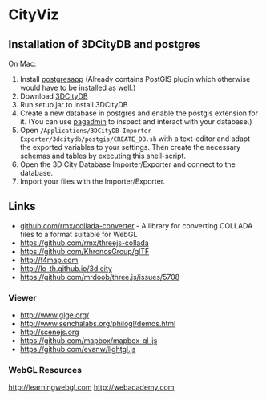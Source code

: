 # CityViz

## Installation of 3DCityDB and postgres

On Mac:

1. Install [postgresapp](http://postgresapp.com) (Already contains PostGIS plugin which otherwise would have to be installed as well.)
2. Download [3DCityDB](http://3dcitydb.org/3dcitydb/downloads)
3. Run setup.jar to install 3DCityDB
4. Create a new database in postgres and enable the postgis extension for it. (You can use [pagadmin](http://pgadmin.org) to inspect and interact with your database.)
4. Open `/Applications/3DCityDB-Importer-Exporter/3dcitydb/postgis/CREATE_DB.sh` with a text-editor and adapt the exported variables to your settings.
	Then create the necessary schemas and tables by executing this shell-script.
6. Open the 3D City Database Importer/Exporter and connect to the database.
7. Import your files with the Importer/Exporter.


## Links

- [github.com/rmx/collada-converter](https://github.com/rmx/collada-converter) - A library for converting COLLADA files to a format suitable for WebGL
- https://github.com/rmx/threejs-collada
- https://github.com/KhronosGroup/glTF
- http://f4map.com
- http://lo-th.github.io/3d.city
- https://github.com/mrdoob/three.js/issues/5708


### Viewer

- http://www.glge.org/
- http://www.senchalabs.org/philogl/demos.html
- http://scenejs.org
- https://github.com/mapbox/mapbox-gl-js
- https://github.com/evanw/lightgl.js


### WebGL Resources

http://learningwebgl.com
http://webacademy.com
